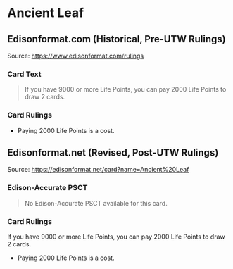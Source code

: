 # Ancient Leaf

## Edisonformat.com (Historical, Pre-UTW Rulings)

Source: https://www.edisonformat.com/rulings

### Card Text

> If you have 9000 or more Life Points, you can pay 2000 Life Points to draw 2 cards.

### Card Rulings

*   Paying 2000 Life Points is a cost.

## Edisonformat.net (Revised, Post-UTW Rulings)

Source: https://edisonformat.net/card?name=Ancient%20Leaf

### Edison-Accurate PSCT

> No Edison-Accurate PSCT available for this card.

### Card Rulings

If you have 9000 or more Life Points, you can pay 2000 Life Points to draw 2 cards.
*   Paying 2000 Life Points is a cost.
            
